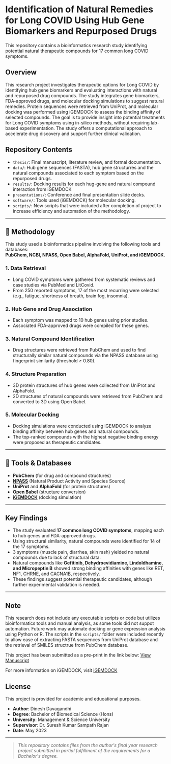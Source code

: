 # Identification of Natural Remedies for Long COVID Using Hub Gene Biomarkers and Repurposed Drugs
This repository contains a bioinformatics research study identifying potential natural therapeutic compounds for 17 common long COVID symptoms.

## Overview
This research project investigates therapeutic options for Long COVID by identifying hub gene biomarkers and evaluating interactions with natural and repurposed drug compounds. The study integrates gene biomarkers, FDA-approved drugs, and molecular docking simulations to suggest natural remedies. Protein sequences were retrieved from UniProt, and molecular docking was performed using iGEMDOCK to assess the binding affinity of selected compounds. The goal is to provide insight into potential treatments for Long COVID symptoms using in-silico methods, without requiring lab-based experimentation. The study offers a computational approach to accelerate drug discovery and support further clinical validation.

## Repository Contents

- `thesis/`: Final manuscript, literature review, and formal documentation.
- `data/`: Hub gene sequences (FASTA), hub gene structurres and the natural compounds associated to each symptom based on the repurposed drugs.
- `results/`: Docking results for each hug-gene and natural compound interaction from iGEMDOCK
- `presentations/`: Conference and final presentation slide decks.
- `software/`: Tools used (iGEMDOCK) for molecular docking.
- `scripts/`: New scripts that were included after completion of project to increase efficiency and automation of the methodology.
---

## 🔬 Methodology

This study used a bioinformatics pipeline involving the following tools and databases:  
**PubChem, NCBI, NPASS, Open Babel, AlphaFold, UniProt, and iGEMDOCK.**

### 1. **Data Retrieval**
- Long COVID symptoms were gathered from systematic reviews and case studies via PubMed and LitCovid.
- From 250 reported symptoms, 17 of the most recurring were selected (e.g., fatigue, shortness of breath, brain fog, insomnia).

### 2. **Hub Gene and Drug Association**
- Each symptom was mapped to 10 hub genes using prior studies.
- Associated FDA-approved drugs were compiled for these genes.

### 3. **Natural Compound Identification**
- Drug structures were retrieved from PubChem and used to find structurally similar natural compounds via the NPASS database using fingerprint similarity (threshold ≥ 0.80).

### 4. **Structure Preparation**
- 3D protein structures of hub genes were collected from UniProt and AlphaFold.
- 2D structures of natural compounds were retrieved from PubChem and converted to 3D using Open Babel.

### 5. **Molecular Docking**
- Docking simulations were conducted using iGEMDOCK to analyze binding affinity between hub genes and natural compounds.
- The top-ranked compounds with the highest negative binding energy were proposed as therapeutic candidates.

---

## 🧪 Tools & Databases
- **PubChem** (for drug and compound structures)
- [**NPASS**](https://bidd.group/NPASS/) (Natural Product Activity and Species Source)
- **UniProt** and **AlphaFold** (for protein structures)
- **Open Babel** (structure conversion)
- [**iGEMDOCK**](http://gemdock.life.nctu.edu.tw/dock/igemdock.php) (docking simulation)

---
## Key Findings

- The study evaluated **17 common long COVID symptoms**, mapping each to hub genes and FDA-approved drugs.
- Using structural similarity, natural compounds were identified for 14 of the 17 symptoms.
- 3 symptoms (muscle pain, diarrhea, skin rash) yielded no natural compounds due to lack of structural data.
- Natural compounds like **Gefitinib, Dehydroevidiamine, Lindoldhamine, and Micropeptin B** showed strong binding affinities with genes like RET, NF1, CHRNE, and CACNA1B, respectively.
- These findings suggest potential therapeutic candidates, although further experimental validation is needed.

---
## Note
This research does not include any executable scripts or code but utilizes bioinformatics tools and manual analysis, as some tools did not suppot automation. Future work may automate docking or gene expression analysis using Python or R. The scripts in the `scripts/` folder were included recently to allow ease of extracting FASTA sequences from UniProt database and the retrieval of SMILES structrue from PubChem database.

This project has been submitted as a pre-print in the link below:
[View Manuscript](https://www.preprints.org/manuscript/202408.0890/v1)

For more information on iGEMDOCK, visit [iGEMDOCK](https://bmcbioinformatics.biomedcentral.com/articles/10.1186/1471-2105-12-S1-S33)

## License
This project is provided for academic and educational purposes.

- **Author**: Dinesh Davagandhi  
- **Degree**: Bachelor of Biomedical Science (Hons)  
- **University**: Management & Science University  
- **Supervisor**: Dr. Suresh Kumar Sampath Rajan  
- **Date**: May 2023
---

> _This repository contains files from the author's final year research project submitted in partial fulfillment of the requirements for a Bachelor's degree._
